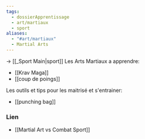 ```yaml
---
tags:
  - dossierApprentissage
  - art/martiaux
  - sport
aliases:
  - "#art/martiaux"
  - Martial Arts
---
```

-> [[_Sport Main|sport]]
Les Arts Martiaux a apprendre:
- [[Krav Maga]]
- [[coup de poings]]

Les outils et tips pour les maitrisé et s'entrainer:
- [[punching bag]]



### Lien
- [[Martial Art vs Combat Sport]]
